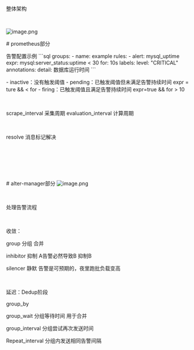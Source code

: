 整体架构

​

![image.png](1640922442743-45fd5ca3-9e01-48ae-b336-f9b4710ae800.png)

\# prometheus部分

告警配置示例
\`\`\`sql
groups:
\- name: example
 rules:
 \- alert: mysql\_uptime
 expr: mysql:server\_status:uptime < 30
 for: 10s
 labels:
 level: "CRITICAL"
 annotations:
 detail: 数据库运行时间
\`\`\`

\- inactive：没有触发阈值
\- pending：已触发阈值但未满足告警持续时间 expr = ture && < for
\- firing：已触发阈值且满足告警持续时间 expr=true && for > 10

​

scrape\_interval 采集周期 evaluation\_interval 计算周期

​

 resolve 消息标记解决

​

​

​

\# alter-manager部分
![image.png](1640922805051-da63a6fc-be7a-4172-b5a2-cd34400ecc05.png)

​

处理告警流程

​

收敛：

group 分组 合并

inhibitor 抑制 A告警必然导致B 抑制B

silencer 静默 告警是可预期的，夜里跑批负载变高

​

延迟：Dedup阶段

group\_by

group\_wait 分组等待时间 用于合并

group\_interval 分组尝试再次发送时间

Repeat\_interval 分组内发送相同告警间隔

​

​